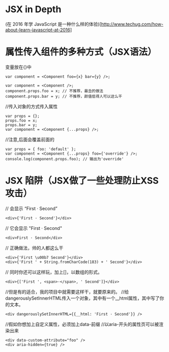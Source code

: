 # JSX in Depth

(在 2016 年学 JavaScript 是一种什么样的体验)[http://www.techug.com/how-about-learn-javascript-at-2016]




# 属性传入组件的多种方式（JSX语法）

变量放在{}中

    var component = <Component foo={x} bar={y} />;

    var component = <Component />;
    component.props.foo = x; // 不推荐，最丑的做法
    component.props.bar = y; // 不推荐，颜值低得人可以这么干

//传入对象的方式传入属性

    var props = {};
    props.foo = x;
    props.bar = y;
    var component = <Component {...props} />;

//注意,后面会覆盖前面的

    var props = { foo: 'default' };
    var component = <Component {...props} foo={'override'} />;
    console.log(component.props.foo); // 输出为'override'

# JSX 陷阱（JSX做了一些处理防止XSS攻击）

// 会显示 “First · Second” 
    
    <div>{'First · Second'}</div>

// 它会显示 "First · Second"

    <div>First · Second</div>

// 正确做法，帅的人都这么干

    <div>{'First \u00b7 Second'}</div>
    <div>{'First ' + String.fromCharCode(183) + ' Second'}</div>

// 同时你还可以这样玩，加上[]，以数组的形式。

    <div>{['First ', <span>·</span>, ' Second']}</div>

//但是有的适合，我的项目中就需要这样干，就要原来的。
//给dangerouslySetInnerHTML传入一个对象，其中有一个__html属性，其中写了你的文本。

    <div dangerouslySetInnerHTML={{__html: 'First · Second'}} />

//假如你想加上自定义属性，必须加上data-前缀
//以aria-开头的属性页可以被渲染出来

    <div data-custom-attribute="foo" />
    <div aria-hidden={true} />

